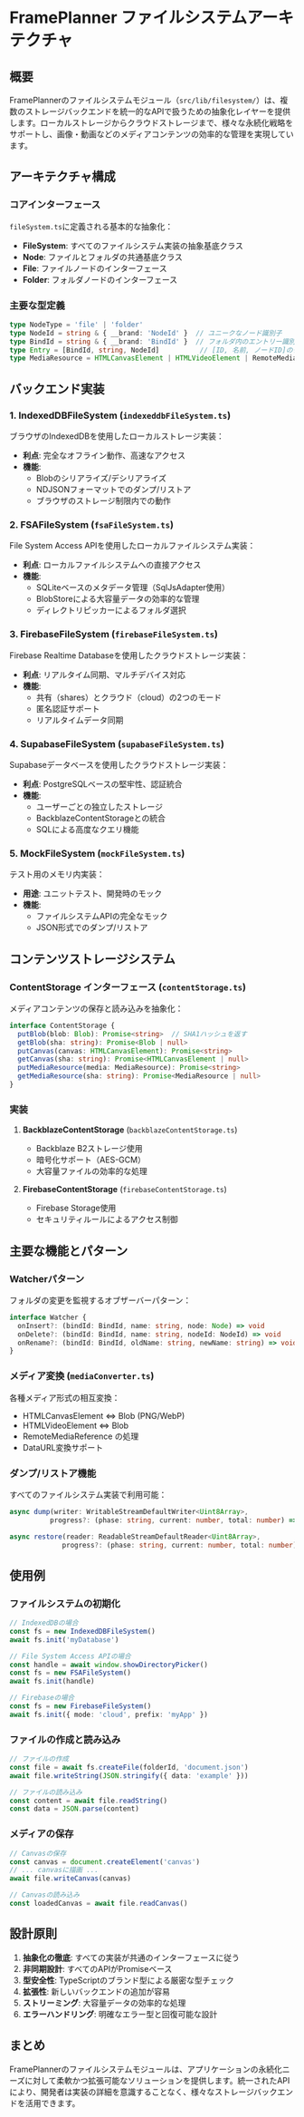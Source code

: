 # FramePlanner ファイルシステムアーキテクチャ

## 概要

FramePlannerのファイルシステムモジュール（`src/lib/filesystem/`）は、複数のストレージバックエンドを統一的なAPIで扱うための抽象化レイヤーを提供します。ローカルストレージからクラウドストレージまで、様々な永続化戦略をサポートし、画像・動画などのメディアコンテンツの効率的な管理を実現しています。

## アーキテクチャ構成

### コアインターフェース

`fileSystem.ts`に定義される基本的な抽象化：

- **FileSystem**: すべてのファイルシステム実装の抽象基底クラス
- **Node**: ファイルとフォルダの共通基底クラス
- **File**: ファイルノードのインターフェース
- **Folder**: フォルダノードのインターフェース

### 主要な型定義

```typescript
type NodeType = 'file' | 'folder'
type NodeId = string & { __brand: 'NodeId' }  // ユニークなノード識別子
type BindId = string & { __brand: 'BindId' }  // フォルダ内のエントリー識別子
type Entry = [BindId, string, NodeId]          // [ID, 名前, ノードID]のタプル
type MediaResource = HTMLCanvasElement | HTMLVideoElement | RemoteMediaReference
```

## バックエンド実装

### 1. IndexedDBFileSystem (`indexeddbFileSystem.ts`)

ブラウザのIndexedDBを使用したローカルストレージ実装：

- **利点**: 完全なオフライン動作、高速なアクセス
- **機能**:
  - Blobのシリアライズ/デシリアライズ
  - NDJSONフォーマットでのダンプ/リストア
  - ブラウザのストレージ制限内での動作

### 2. FSAFileSystem (`fsaFileSystem.ts`)

File System Access APIを使用したローカルファイルシステム実装：

- **利点**: ローカルファイルシステムへの直接アクセス
- **機能**:
  - SQLiteベースのメタデータ管理（SqlJsAdapter使用）
  - BlobStoreによる大容量データの効率的な管理
  - ディレクトリピッカーによるフォルダ選択

### 3. FirebaseFileSystem (`firebaseFileSystem.ts`)

Firebase Realtime Databaseを使用したクラウドストレージ実装：

- **利点**: リアルタイム同期、マルチデバイス対応
- **機能**:
  - 共有（shares）とクラウド（cloud）の2つのモード
  - 匿名認証サポート
  - リアルタイムデータ同期

### 4. SupabaseFileSystem (`supabaseFileSystem.ts`)

Supabaseデータベースを使用したクラウドストレージ実装：

- **利点**: PostgreSQLベースの堅牢性、認証統合
- **機能**:
  - ユーザーごとの独立したストレージ
  - BackblazeContentStorageとの統合
  - SQLによる高度なクエリ機能

### 5. MockFileSystem (`mockFileSystem.ts`)

テスト用のメモリ内実装：

- **用途**: ユニットテスト、開発時のモック
- **機能**:
  - ファイルシステムAPIの完全なモック
  - JSON形式でのダンプ/リストア

## コンテンツストレージシステム

### ContentStorage インターフェース (`contentStorage.ts`)

メディアコンテンツの保存と読み込みを抽象化：

```typescript
interface ContentStorage {
  putBlob(blob: Blob): Promise<string>  // SHA1ハッシュを返す
  getBlob(sha: string): Promise<Blob | null>
  putCanvas(canvas: HTMLCanvasElement): Promise<string>
  getCanvas(sha: string): Promise<HTMLCanvasElement | null>
  putMediaResource(media: MediaResource): Promise<string>
  getMediaResource(sha: string): Promise<MediaResource | null>
}
```

### 実装

1. **BackblazeContentStorage** (`backblazeContentStorage.ts`)
   - Backblaze B2ストレージ使用
   - 暗号化サポート（AES-GCM）
   - 大容量ファイルの効率的な処理

2. **FirebaseContentStorage** (`firebaseContentStorage.ts`)
   - Firebase Storage使用
   - セキュリティルールによるアクセス制御

## 主要な機能とパターン

### Watcherパターン

フォルダの変更を監視するオブザーバーパターン：

```typescript
interface Watcher {
  onInsert?: (bindId: BindId, name: string, node: Node) => void
  onDelete?: (bindId: BindId, name: string, nodeId: NodeId) => void
  onRename?: (bindId: BindId, oldName: string, newName: string) => void
}
```

### メディア変換 (`mediaConverter.ts`)

各種メディア形式の相互変換：

- HTMLCanvasElement ⇔ Blob (PNG/WebP)
- HTMLVideoElement ⇔ Blob
- RemoteMediaReference の処理
- DataURL変換サポート

### ダンプ/リストア機能

すべてのファイルシステム実装で利用可能：

```typescript
async dump(writer: WritableStreamDefaultWriter<Uint8Array>, 
          progress?: (phase: string, current: number, total: number) => void): Promise<void>

async restore(reader: ReadableStreamDefaultReader<Uint8Array>,
             progress?: (phase: string, current: number, total: number) => void): Promise<void>
```

## 使用例

### ファイルシステムの初期化

```typescript
// IndexedDBの場合
const fs = new IndexedDBFileSystem()
await fs.init('myDatabase')

// File System Access APIの場合
const handle = await window.showDirectoryPicker()
const fs = new FSAFileSystem()
await fs.init(handle)

// Firebaseの場合
const fs = new FirebaseFileSystem()
await fs.init({ mode: 'cloud', prefix: 'myApp' })
```

### ファイルの作成と読み込み

```typescript
// ファイルの作成
const file = await fs.createFile(folderId, 'document.json')
await file.writeString(JSON.stringify({ data: 'example' }))

// ファイルの読み込み
const content = await file.readString()
const data = JSON.parse(content)
```

### メディアの保存

```typescript
// Canvasの保存
const canvas = document.createElement('canvas')
// ... canvasに描画 ...
await file.writeCanvas(canvas)

// Canvasの読み込み
const loadedCanvas = await file.readCanvas()
```

## 設計原則

1. **抽象化の徹底**: すべての実装が共通のインターフェースに従う
2. **非同期設計**: すべてのAPIがPromiseベース
3. **型安全性**: TypeScriptのブランド型による厳密な型チェック
4. **拡張性**: 新しいバックエンドの追加が容易
5. **ストリーミング**: 大容量データの効率的な処理
6. **エラーハンドリング**: 明確なエラー型と回復可能な設計

## まとめ

FramePlannerのファイルシステムモジュールは、アプリケーションの永続化ニーズに対して柔軟かつ拡張可能なソリューションを提供します。統一されたAPIにより、開発者は実装の詳細を意識することなく、様々なストレージバックエンドを活用できます。